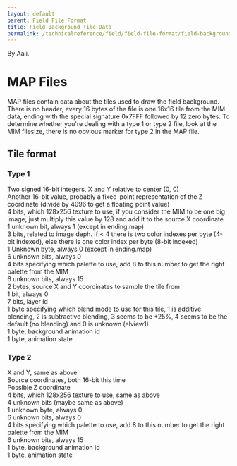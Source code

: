 ```yaml
---
layout: default
parent: Field File Format
title: Field Background Tile Data
permalink: /technicalreference/field/field-file-format/field-background-tile-data/
---
```


By Aali.

# MAP Files

MAP files contain data about the tiles used to draw the field background. There is no header, every 16 bytes of the file is one 16x16 tile from the MIM data, ending with the special signature 0x7FFF followed by 12 zero bytes. To determine whether you're dealing with a type 1 or type 2 file, look at the MIM filesize, there is no obvious marker for type 2 in the MAP file.

## Tile format

### Type 1

Two signed 16-bit integers, X and Y relative to center (0, 0)  
Another 16-bit value, probably a fixed-point representation of the Z coordinate (divide by 4096 to get a floating point value)  
4 bits, which 128x256 texture to use, if you consider the MIM to be one big image, just multiply this value by 128 and add it to the source X coordinate  
1 unknown bit, always 1 (except in ending.map)  
3 bits, related to image deph. If &lt; 4 there is two color indexes per byte (4-bit indexed), else there is one color index per byte (8-bit indexed)  
1 Unknown byte, always 0 (except in ending.map)  
6 unknown bits, always 0  
4 bits specifying which palette to use, add 8 to this number to get the right palette from the MIM  
6 unknown bits, always 15  
2 bytes, source X and Y coordinates to sample the tile from  
1 bit, always 0  
7 bits, layer id  
1 byte specifying which blend mode to use for this tile, 1 is additive blending, 2 is subtractive blending, 3 seems to be +25%, 4 seems to be the default (no blending) and 0 is unknown (elview1)  
1 byte, background animation id  
1 byte, animation state  

### Type 2

X and Y, same as above  
Source coordinates, both 16-bit this time  
Possible Z coordinate  
4 bits, which 128x256 texture to use, same as above  
4 unknown bits (maybe same as above)  
1 unknown byte, always 0  
6 unknown bits, always 0  
4 bits specifying which palette to use, add 8 to this number to get the right palette from the MIM  
6 unknown bits, always 15  
1 byte, background animation id  
1 byte, animation state  
